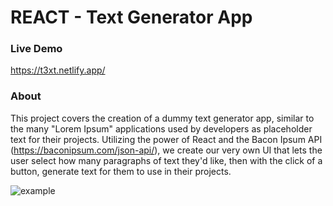 # REACT - Text Generator App

### Live Demo

https://t3xt.netlify.app/

### About

This project covers the creation of a dummy text generator app, similar to the many "Lorem Ipsum" applications used by developers as placeholder text for their projects. Utilizing the power of React and the Bacon Ipsum API (https://baconipsum.com/json-api/), we create our very own UI that lets the user select how many paragraphs of text they'd like, then with the click of a button, generate text for them to use in their projects.

![example](./example.gif)
